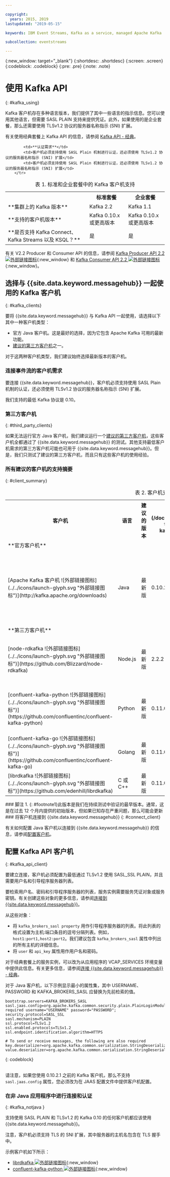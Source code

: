 ```yaml
---

copyright:
  years: 2015, 2019
lastupdated: "2019-05-15"

keywords: IBM Event Streams, Kafka as a service, managed Apache Kafka

subcollection: eventstreams

---
```


{:new_window: target="_blank"}
{:shortdesc: .shortdesc}
{:screen: .screen}
{:codeblock: .codeblock}
{:pre: .pre}
{:note: .note}

# 使用 Kafka API
{: #kafka_using}

Kafka 客户机存在多种语言版本，我们提供了其中一些语言的指示信息。您可以使用其他语言，但需要 SASL PLAIN 支持来提供凭证。此外，如果使用的是企业套餐，那么还需要使用 TLSv1.2 协议的服务器名称指示 (SNI) 扩展。

有关使用经典套餐上 Kafka API 的信息，请参阅 [Kafka API - 经典](/docs/services/EventStreams?topic=eventstreams-kafka_using_classic)。

<table>
    <caption>表 1. 标准和企业套餐中的 Kafka 客户机支持</caption>
      <tr>
	        <th></th>
		    <th>标准套餐</th>
		    <th>企业套餐</th>
        </tr>
	  		<tr>
			<td>**集群上的 Kafka 版本**</td>
			<td>Kafka 2.2</td>
			<td>Kafka 1.1</td>
		</tr>
	  		<tr>
			<td>**支持的客户机版本**</td>
			<td>Kafka 0.10.x 或更高版本</td>
			<td>Kafka 0.10.x 或更高版本</td>
		</tr>
		<tr>
			<td>**是否支持 Kafka Connect、Kafka Streams 以及 KSQL？**</td>
			<td>是</td>
			<td>是</td>
		</tr>

			<td>**认证需求**</td>
			<td>客户机必须支持使用 SASL Plain 机制进行认证，还必须使用 TLSv1.2 协议的服务器名称指示 (SNI) 扩展</td>
			<td>客户机必须支持使用 SASL Plain 机制进行认证，还必须使用 TLSv1.2 协议的服务器名称指示 (SNI) 扩展</td>
		</tr>

</table>

有关 V2.2 Producer 和 Consumer API 的信息，请参阅 [Kafka Producer API 2.2 ![外部链接图标](../../icons/launch-glyph.svg "外部链接图标")](http://kafka.apache.org/22/javadoc/index.html?org/apache/kafka/clients/producer/KafkaProducer.html){:new_window} 和 [Kafka Consumer API 2.2 ![外部链接图标](../../icons/launch-glyph.svg "外部链接图标")](http://kafka.apache.org/22/javadoc/index.html?org/apache/kafka/clients/consumer/KafkaConsumer.html){:new_window}。 


## 选择与 {{site.data.keyword.messagehub}} 一起使用的 Kafka 客户机
{: #kafka_clients}

要将 {{site.data.keyword.messagehub}} 与 Kafka API 一起使用，请选择以下其中一种客户机类型：

* 官方 Java 客户机。这是最好的选择，因为它包含 Apache Kafka 可用的最新功能。
* [建议的第三方客户机](/docs/services/EventStreams?topic=eventstreams-kafka_clients#clients_table)之一。

对于这两种客户机类型，我们建议始终选择最新版本的客户机。
 

### 连接事件流的客户机需求

要连接 {{site.data.keyword.messagehub}}，客户机必须支持使用 SASL Plain 机制的认证，还必须使用 TLSv1.2 协议的服务器名称指示 (SNI) 扩展。

我们支持的最低 Kafka 协议是 0.10。

	
### 第三方客户机
{: #third_party_clients}

如果无法运行官方 Java 客户机，我们建议运行一个[建议的第三方客户机](/docs/services/EventStreams?topic=eventstreams-kafka_clients#clients_table)，这些客户机全都通过了 {{site.data.keyword.messagehub}} 的测试。其他支持最低客户机需求的第三方客户机可能也可用于 {{site.data.keyword.messagehub}}。但是，我们只测试了建议的第三方客户机，而且只有这些客户机的使用经验。

### 所有建议的客户机的支持摘要
{: #client_summary}

<table id="clients_table">
    <caption>表 2. 客户机支持摘要</caption>
      <tr>
		    <th id="client" scope="col">客户机</th>
		    <th id="language" scope="col">语言</th>
			<th id="version" scope="col">建议的版本</th>
		    <th id="minimum version" scope="col">支持的最低版本 [<sup>1</sup>](/docs/services/EventStreams?topic=eventstreams-kafka_clients#footnote1)</th>
			<th id="sample link" scope="col">样本链接</th>
        </tr>
			<tr>
			<td colspan="3">**官方客户机**</td>
			</tr>
	  		<tr>
			<td>[Apache Kafka 客户机 ![外部链接图标](../../icons/launch-glyph.svg "外部链接图标")](http://kafka.apache.org/downloads)</td>
			<td>Java</td>
			<td>最新版</td>
			<td>0.10.2</td>
			<td>[Java 控制台样本](/docs/services/EventStreams?topic=eventstreams-kafka_java_using)<br/>
			[Liberty 样本 ![外部链接图标](../../icons/launch-glyph.svg "外部链接图标")](https://github.com/ibm-messaging/event-streams-samples/tree/master/kafka-java-liberty-sample)
			</td>
			</tr>
			<tr>
			<td colspan="3">**第三方客户机**</td>
			</tr>
	  		<tr>
			<td>[node-rdkafka ![外部链接图标](../../icons/launch-glyph.svg "外部链接图标")](https://github.com/Blizzard/node-rdkafka)</td>
			<td>Node.js</td>
			<td>最新版</td>
			<td>2.2.2</td>
			<td>[Node.js 样本 ![外部链接图标](../../icons/launch-glyph.svg "外部链接图标")](https://github.com/ibm-messaging/event-streams-samples/tree/master/kafka-nodejs-console-sample)</td>
		</tr>
		<tr>
			<td>[confluent-kafka-python ![外部链接图标](../../icons/launch-glyph.svg "外部链接图标")](https://github.com/confluentinc/confluent-kafka-python)</td>
			<td>Python</td>
			<td>最新版</td>
			<td>0.11.0</td>
			<td>[Kafka Python 样本 ![外部链接图标](../../icons/launch-glyph.svg "外部链接图标")](https://github.com/ibm-messaging/event-streams-samples/tree/master/kafka-python-console-sample)</td>
		</tr>
		<tr>
			<td>[confluent-kafka-go ![外部链接图标](../../icons/launch-glyph.svg "外部链接图标")](https://github.com/confluentinc/confluent-kafka-go)</td>
			<td>Golang</td>
			<td>最新版</td>
			<td>0.11.0</td>
			<td></td>
		</tr>
		<tr>
			<td>[librdkafka ![外部链接图标](../../icons/launch-glyph.svg "外部链接图标")](https://github.com/edenhill/librdkafka)</td>
			<td>C 或 C++</td>
			<td>最新版</td>
			<td>0.11.0</td>
			<td></td>
		</tr>

</table>
### 脚注
1. {: #footnote1}此版本是我们在持续测试中验证的最早版本。通常，这是在过去 12 个月内提供的初始版本，但如果已知存在严重问题，那么可能会更新


<!--
## Unsupported clients

The following clients are not supported by {{site.data.keyword.messagehub}}:

### kafka-node
The kafka-node client does not fully support SASL authentication with the PLAIN mechanism so cannot currently be used with {{site.data.keyword.messagehub}}.


### no-kafka 
The no-kafka client does not fully support SASL authentication with the PLAIN mechanism so cannot currently be used with {{site.data.keyword.messagehub}}.

-->

<br/>
### 将客户机连接到 {{site.data.keyword.messagehub}}
{: #connect_client}

有关如何配置 Java 客户机以连接到 {{site.data.keyword.messagehub}} 的信息，请参阅[配置客户机](/docs/services/EventStreams?topic=eventstreams-kafka_connect)。

## 配置 Kafka API 客户机
{: #kafka_api_client}

要建立连接，客户机必须配置为最低通过 TLSv1.2 使用 SASL_SSL PLAIN，并且需要用户名和引导程序服务器列表。 

要检索用户名、密码和引导程序服务器的列表，服务实例需要服务凭证对象或服务密钥。有关创建这些对象的更多信息，请参阅<link to Connecting to event Streams>[连接到 {{site.data.keyword.messagehub}}](/docs/services/EventStreams?topic=eventstreams-connecting)。

从这些对象：
* 将 <code>kafka_brokers_sasl property</code> 用作引导程序服务器的列表。将此列表的格式设置为主机:端口条目的逗号分隔列表。例如，<code>host1:port1,host2:port2</code>。我们建议包含 <code>kafka_brokers_sasl</code> 属性中列出的所有主机的详细信息。
* 将 <code>user</code> 和 <code>api_key</code> 属性用作用户名和密码。

对于经典套餐上的服务实例，可以改为从应用程序的 VCAP_SERVICES 环境变量中提供此信息。有关更多信息，请参阅[连接 {{site.data.keyword.messagehub}} - 经典](/docs/services/EventStreams?topic=eventstreams-connecting_classic)。


对于 Java 客户机，以下示例显示最小的属性集，其中 USERNAME、PASSWORD 和 KAFKA_BROKERS_SASL 应替换为先前检索的值。

```
bootstrap.servers=KAFKA_BROKERS_SASL
sasl.jaas.config=org.apache.kafka.common.security.plain.PlainLoginModule required username="USERNAME" password="PASSWORD";
security.protocol=SASL_SSL
sasl.mechanism=PLAIN
ssl.protocol=TLSv1.2
ssl.enabled.protocols=TLSv1.2
ssl.endpoint.identification.algorithm=HTTPS

# To send or receive messages, the following are also required
key.deserializer=org.apache.kafka.common.serialization.StringDeserializer
value.deserializer=org.apache.kafka.common.serialization.StringDeserializer
```
{: codeblock}

<br/>
请注意，如果您使用 0.10.2.1 之前的 Kafka 客户机，那么不支持 <code>sasl.jaas.config</code> 属性，您必须改为在 JAAS 配置文件中提供客户机配置。 

### 在非 Java 应用程序中进行连接和认证
{: #kafka_notjava }

支持使用 SASL PLAIN 和 TLSv1.2 的 Kafka 0.10 的任何客户机都应该使用 {{site.data.keyword.messagehub}}。

注意，客户机必须支持 TLS 的 SNI 扩展，其中服务器的主机名包含在 TLS 握手中。 

示例客户机如下所示：


* [librdkafka ![外部链接图标](../../icons/launch-glyph.svg "外部链接图标")](https://github.com/edenhill/librdkafka/){:new_window} 
* [confluent-kafka-python ![外部链接图标](../../icons/launch-glyph.svg "外部链接图标")](https://github.com/confluentinc/confluent-kafka-python){:new_window} 




 




